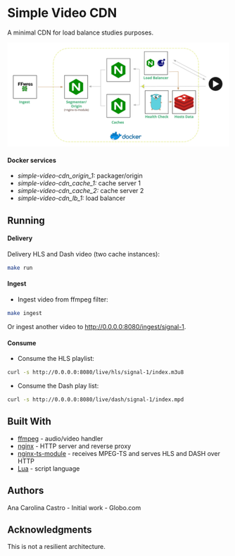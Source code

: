 # Simple Video CDN
A minimal CDN for load balance studies purposes.

![Architecture](/images/architecture.png)


#### Docker services

- *simple-video-cdn_origin_1:* packager/origin
- *simple-video-cdn_cache_1:* cache server 1
- *simple-video-cdn_cache_2:* cache server 2
- *simple-video-cdn_lb_1:* load balancer


## Running

#### Delivery
Delivery HLS and Dash video (two cache instances):
```bash
make run
```


#### Ingest
- Ingest video from ffmpeg filter:
```bash
make ingest
```

Or ingest another video to http://0.0.0.0:8080/ingest/signal-1.

#### Consume
- Consume the HLS playlist:
```bash
curl -s http://0.0.0.0:8080/live/hls/signal-1/index.m3u8
```
- Consume the Dash play list:
```bash
curl -s http://0.0.0.0:8080/live/dash/signal-1/index.mpd
```

## Built With
- [ffmpeg](https://github.com/FFmpeg/FFmpeg) - audio/video handler
- [nginx](https://github.com/nginx/nginx) - HTTP server and reverse proxy
- [nginx-ts-module](https://github.com/arut/nginx-ts-module) - receives MPEG-TS and serves HLS and DASH over HTTP
- [Lua](https://www.lua.org/) - script language

## Authors
Ana Carolina Castro - Initial work - Globo.com

## Acknowledgments
This is not a resilient architecture.
